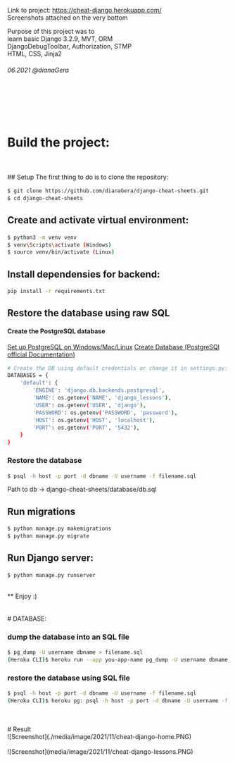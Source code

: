 Link to project: https://cheat-django.herokuapp.com/<br />
Screenshots attached on the very bottom<br />

Purpose of this project was to <br />
learn basic Django 3.2.9, MVT, ORM<br />
DjangoDebugToolbar, Authorization, STMP<br />
HTML, CSS, Jinja2<br />
###### 06.2021 @dianaGera
<br />
<br />
<br />
<br />

# Build the project:

<br />
<br />
## Setup
The first thing to do is to clone the repository:

```sh
$ git clone https://github.com/dianaGera/django-cheat-sheets.git
$ cd django-cheat-sheets
```
## Create and activate virtual environment:
```sh
$ python3 -m venv venv
$ venv\Scripts\activate (Windows)
$ source venv/bin/activate (Linux)
```

## Install dependensies for backend:
```sh
pip install -r requirements.txt
```


## Restore the database using raw SQL

#### Create the PostgreSQL database
[Set up PostgreSQL on Windows/Mac/Linux](https://www.codecademy.com/article/installing-and-using-postgresql-locally)
[Create Database (PostgreSQl official Documentation)](https://www.postgresql.org/docs/current/sql-createdatabase.html)
```sh
# Create the DB using default credentials or change it in settings.py:
DATABASES = {
    'default': {
        'ENGINE': 'django.db.backends.postgresql',
        'NAME': os.getenv('NAME', 'django_lessons'),
        'USER': os.getenv('USER', 'django'),
        'PASSWORD': os.getenv('PASSWORD', 'password'),
        'HOST': os.getenv('HOST', 'localhost'),
        'PORT': os.getenv('PORT', '5432'),
    }
}
```

### Restore the database

```sh
$ psql -h host -p port -d dbname -U username -f filename.sql
```
Path to db -> django-cheat-sheets/database/db.sql


## Run migrations
```sh
$ python manage.py makemigrations
$ python manage.py migrate
```

## Run Django server:
```sh
$ python manage.py runserver
```
<br />
** Enjoy :)
<br />
<br />
<br />
# DATABASE:
    
### dump the database into an SQL file
```sh
$ pg_dump -U username dbname > filename.sql
(Heroku CLI)$ heroku run --app you-app-name pg_dump -U username dbname > filename.sql
```

### restore the database using SQL file
```sh
$ psql -h host -p port -d dbname -U username -f filename.sql
(Heroku CLI)$ heroku pg: psql -h host -p port -d dbname -U username -f filename.sql
```
<br />
<br />
# Result
<br />
![Screenshot](./media/image/2021/11/cheat-django-home.PNG)
<br />
<br />
![Screenshot](media/image/2021/11/cheat-django-lessons.PNG)
